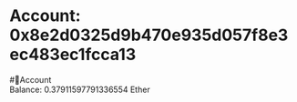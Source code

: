 
Account: 0x8e2d0325d9b470e935d057f8e3ec483ec1fcca13
===================================================
  
#📜Account  
Balance: 0.37911597791336554 Ether